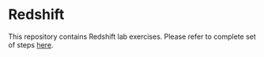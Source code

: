 # Redshift
This repository contains Redshift lab exercises. Please refer to complete set of steps [here](Redshift-lab.md).


